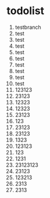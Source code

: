 # todolist

1. testbranch
2. test
3. test
4. test
5. test
6. test
7. test
8. test
9. test
10. test
11. 123123
12. 23123
13. 12323
14. 12323
15. 23123
16. 123
17. 23123
18. 23123
19. 1323
20. 123123
21. 123
22. 1231
23. 23123123
24. 23123
25. 123213
26. 2313
27. 2313
